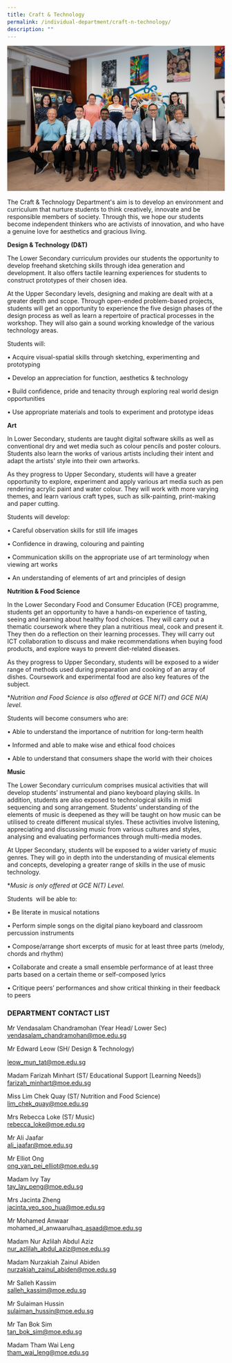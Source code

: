 ```yaml
---
title: Craft & Technology
permalink: /individual-department/craft-n-technology/
description: ""
---
```

![2022.03.23 Temasek Sec Department Photographs 8673.jpg](/images/20220323%20Temasek%20Sec%20Department%20Photographs%208673.jpg)  

The Craft & Technology Department's aim is to develop an environment and curriculum that nurture students to think creatively, innovate and be responsible members of society. Through this, we hope our students become independent thinkers who are activists of innovation, and who have a genuine love for aesthetics and gracious living.  
  
**Design & Technology (D&T)**  

The Lower Secondary curriculum provides our students the opportunity to develop freehand sketching skills through idea generation and development. It also offers tactile learning experiences for students to construct prototypes of their chosen idea.  
  
At the Upper Secondary levels, designing and making are dealt with at a greater depth and scope. Through open-ended problem-based projects, students will get an opportunity to experience the five design phases of the design process as well as learn a repertoire of practical processes in the workshop. They will also gain a sound working knowledge of the various technology areas.  
  

Students will:

• Acquire visual-spatial skills through sketching, experimenting and prototyping

• Develop an appreciation for function, aesthetics & technology

• Build confidence, pride and tenacity through exploring real world design opportunities

• Use appropriate materials and tools to experiment and prototype ideas

  
**Art**  

In Lower Secondary, students are taught digital software skills as well as conventional dry and wet media such as colour pencils and poster colours. Students also learn the works of various artists including their intent and adapt the artists' style into their own artworks.

  

As they progress to Upper Secondary, students will have a greater opportunity to explore, experiment and apply various art media such as pen rendering acrylic paint and water colour. They will work with more varying themes, and learn various craft types, such as silk-painting, print-making and paper cutting.

  

Students will develop:

• Careful observation skills for still life images

• Confidence in drawing, colouring and painting

• Communication skills on the appropriate use of art terminology when viewing art works

• An understanding of elements of art and principles of design

  

**Nutrition & Food Science**  

In the Lower Secondary Food and Consumer Education (FCE) programme, students get an opportunity to have a hands-on experience of tasting, seeing and learning about healthy food choices. They will carry out a thematic coursework where they plan a nutritious meal, cook and present it. They then do a reflection on their learning processes. They will carry out ICT collaboration to discuss and make recommendations when buying food products, and explore ways to prevent diet-related diseases. 

  

As they progress to Upper Secondary, students will be exposed to a wider range of methods used during preparation and cooking of an array of dishes. Coursework and experimental food are also key features of the subject.

  

\*_Nutrition and Food Science is also offered at GCE N(T) and GCE N(A) level._ 

  

Students will become consumers who are:

• Able to understand the importance of nutrition for long-term health

• Informed and able to make wise and ethical food choices

• Able to understand that consumers shape the world with their choices

  
**Music**  

The Lower Secondary curriculum comprises musical activities that will develop students’ instrumental and piano keyboard playing skills. In addition, students are also exposed to technological skills in midi sequencing and song arrangement. Students' understanding of the elements of music is deepened as they will be taught on how music can be utilised to create different musical styles. These activities involve listening, appreciating and discussing music from various cultures and styles, analysing and evaluating performances through multi-media modes.

  

At Upper Secondary, students will be exposed to a wider variety of music genres. They will go in depth into the understanding of musical elements and concepts, developing a greater range of skills in the use of music technology.

  

\*_Music is only offered at GCE N(T) Level._

  

Students  will be able to:

• Be literate in musical notations

• Perform simple songs on the digital piano keyboard and classroom percussion instruments

• Compose/arrange short excerpts of music for at least three parts (melody, chords and rhythm) 

• Collaborate and create a small ensemble performance of at least three parts based on a certain theme or self-composed lyrics

• Critique peers’ performances and show critical thinking in their feedback to peers

  

### DEPARTMENT CONTACT LIST


Mr Vendasalam Chandramohan (Year Head/ Lower Sec)   
vendasalam_chandramohan@moe.edu.sg  

  

Mr Edward Leow (SH/ Design & Technology)

leow_mun_tat@moe.edu.sg  
  
Madam Farizah Minhart (ST/ Educational Support [Learning Needs])  
farizah_minhart@moe.edu.sg  
  
Miss Lim Chek Quay (ST/ Nutrition and Food Science)  
lim_chek_quay@moe.edu.sg  
  
Mrs Rebecca Loke (ST/ Music)  
rebecca_loke@moe.edu.sg  
  
Mr Ali Jaafar  
ali_jaafar@moe.edu.sg  
  
Mr Elliot Ong  
ong_yan_pei_elliot@moe.edu.sg  
  
Madam Ivy Tay  
tay_lay_peng@moe.edu.sg  
  
Mrs Jacinta Zheng  
jacinta_yeo_soo_hua@moe.edu.sg  
  
Mr Mohamed Anwaar  
mohamed_al_anwaarulhaq\_asaad@moe.edu.sg  
  
Madam Nur Azlilah Abdul Aziz  
nur_azlilah_abdul_aziz@moe.edu.sg  
  
Madam Nurzakiah Zainul Abiden  
nurzakiah_zainul_abiden@moe.edu.sg  
  
Mr Salleh Kassim  
salleh_kassim@moe.edu.sg  
  
Mr Sulaiman Hussin  
sulaiman_hussin@moe.edu.sg  
  
Mr Tan Bok Sim  
tan_bok_sim@moe.edu.sg  
  
Madam Tham Wai Leng  
tham_wai_leng@moe.edu.sg